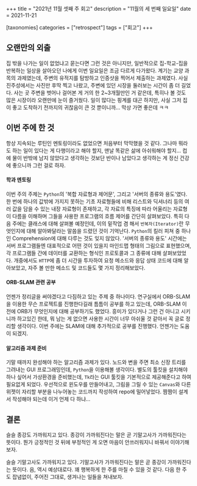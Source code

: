+++
title = "2021년 11월 셋째 주 회고"
description = "11월의 세 번째 일요일"
date = 2021-11-21

[taxonomies]
categories = ["retrospect"]
tags = ["회고"]
+++

## 오랜만의 외출
집 밖을 나가는 일이 없었냐고 묻는다면 그런 것은 아니지만, 일반적으로 집-학교-집을 반복하는 일상을 살아오던 나에게 이번 일요일은 조금 다르게 다가왔다. 계기는 교양 과목의 과제였는데, 주변의 유적지를 탐방하고 인증샷을 찍어서 제출하는 과제였다. 사실 진주성에서는 사진만 후딱 찍고 나왔고, 주변에 있던 시장을 둘러보는 시간이 좀 더 길었다. 사는 곳 주변을 벗어나 걸어본 게 거의 한 2~3개월만인 거 같은데, 특히나 볼 것도 많은 시장이라 오랜만에 눈이 즐거웠다. 일이 많다는 핑계를 대곤 하지만, 사실 그저 집이 좋고 도착하기 전까지의 귀찮음이 큰 것 뿐이니까... 막상 가면 좋은데 ㅋㅋ
<!-- more -->
## 이번 주에 한 것
항상 지속되는 루틴인 멘토링이라도 없었으면 처음부터 막막했을 것 같다. 그나마 뭐라도 하는 일이 있다는 게 다행이라고 해야 할지, 맨날 똑같은 삶에 아쉬워해야 할지... 컵에 물이 반밖에 남지 않았다고 생각하는 것보단 반이나 남았다고 생각하는 게 정신 건강에 좋으니까 그런 걸로 하자.

#### 학과 멘토링
이번 주의 주제는 `Python`의 '복합 자료형과 제어문', 그리고 '서버의 종류와 용도'였다. 한 번에 하나의 값밖에 가지지 못하는 기초 자료형들에 비해 리스트와 딕셔너리 등의 여러 값을 담을 수 있는 내장 자료형이 존재하고, 각 자료의 특징에 따라 어울리는 자료형이 다름을 이해하며 그들을 사용한 프로그램의 흐름 제어를 간단히 살펴보았다. 특히 다음 주에는 클래스에 대해 살펴볼 예정인데, 이의 밑작업 겸 해서 `반복자(Iterator)`란 무엇인지에 대해 알아봐달라는 말씀을 드렸던 것이 기억난다. `Python`의 킬러 피쳐 중 하나인 Comprehension에 대해 다루는 것도 잊지 않았다. '서버의 종류와 용도' 시간에는 서버 프로그램들엔 대표적으로 어떤 것이 있을지 마인드맵 형태의 그림으로 표현했으며, 각 프로그램들 간에 데이터를 교환하는 형식인 프로토콜과 그 종류에 대해 살펴보았었다. 개중에서도 `HTTP`에 좀 더 시간을 투자하여 요청 메소드와 응답 상태 코드에 대해 알아보았고, 자주 볼 만한 메소드 및 코드들도 몇 가지 정리해보았다.

#### ORB-SLAM 관련 공부
언젠가 정리글을 써야겠다고 다짐하고 있는 주제 중 하나이다. 연구실에서 ORB-SLAM을 이용한 무슨 프로젝트를 진행한다길래 틈틈이 공부를 하고 있는데, ORB-SLAM 이전에 ORB가 무엇인지에 대해 공부하기도 했었다. 흥미가 있다거나 그런 건 아니고 시키니까 하고있긴 한데, 뭐 남는 게 없으면 사용한 시간이 너무 아쉬울 것 같아서 꼭 글로 정리할 생각이다. 이번 주에는 SLAM에 대해 추가적으로 공부를 진행했다. 언젠가는 도움이 되겠지.

#### 알고리즘 과제 준비
기말 때까지 완성해야 하는 알고리즘 과제가 있다. 노드와 변을 주면 최소 신장 트리를 그려내는 GUI 프로그래밍인데, `Python`을 이용해볼 생각이다. 별도의 툴킷을 설치해야하나 싶어서 가상환경을 준비했는데, `Tk`라는 GUI 툴킷을 기본적으로 제공해준다고 하여 필요없게 되었다. 우선적으로 윈도우를 만들어내고, 그림을 그릴 수 있는 `Canvas`와 다른 위젯이 자리할 부분을 나누어놓는 코드까지 작성하여 repo에 밀어넣었다. 짬짬이 설계서 작성해야 되는데 이거 언제 다 하냐...

## 결론
슬슬 종강도 가까워지고 있다. 종강이 가까워진다는 말은 곧 기말고사가 가까워진다는 뜻이다. 뭔가 긍정적인 것 뒤에 부정적인 게 오면 마음이 안쓰러워지니 바꿔서 이야기해보자.

슬슬 기말고사도 가까워지고 있다. 기말고사가 가까워진다는 말은 곧 종강이 가까워진다는 뜻이다. 음, 역시 예상대로다. 꽤 행복하게 한 주를 마칠 수 있을 것 같다. 다음 한 주도 잡념없이, 주어진 그대로, 생겨나는 일들을 쳐내보자.